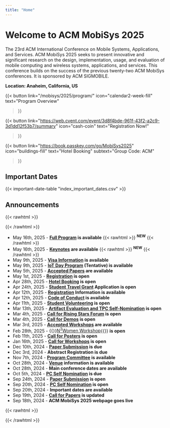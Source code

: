 ```yaml
---
title: "Home"
---
```

# Welcome to ACM MobiSys 2025

The 23rd ACM International Conference on Mobile Systems, Applications, and Services. ACM MobiSys 2025 seeks to present innovative and significant research on the design, implementation, usage, and evaluation of mobile computing and wireless systems, applications, and services. This conference builds on the success of the previous twenty-two ACM MobiSys conferences. It is sponsored by ACM SIGMOBILE.

**Location: Anaheim, California, US**

{{< button
    link="/mobisys/2025/program/" 
    icon="calendar2-week-fill"
    text="Program Overview"
>}}

{{< button
    link="https://web.cvent.com/event/3d8f4bde-961f-43f2-a2c9-3d1dd12f53b7/summary" 
    icon="cash-coin"
    text="Registration Now!"
>}}

{{< button
    link="https://book.passkey.com/go/MobiSys2025" 
    icon="buildings-fill"
    text="Hotel Booking"
    subtext="Group Code: ACM"
>}}

## Important Dates

{{< important-date-table "index_important_dates.csv" >}}

## Announcements

{{< rawhtml >}}
<div class="no-indent">
{{< /rawhtml >}}

- May 16th, 2025 - **[Full Program](./program/) is available** {{< rawhtml >}} <span class="new"><sup><b>NEW</b></sup></span> {{< /rawhtml >}}
- May 16th, 2025 - **[Keynotes](./keynotes/) are available** {{< rawhtml >}} <span class="new"><sup><b>NEW</b></sup></span> {{< /rawhtml >}}
- May 9th, 2025 - **[Visa Information](./visa/) is available**
- May 9th, 2025 - **[IoT Day Program](./iot_day_program/) (Tentative) is available**
- May 5th, 2025 - **[Accepted Papers](./accepted_papers/) are available**
- May 1st, 2025 - **[Registration](./registration/) is open**
- Apr 28th, 2025 - **[Hotel Booking](./venue/#accommodation) is open**
- Apr 24th, 2025 - **[Student Travel Grant](./student_travel_grant/) Application is open**
- Apr 12th, 2025 - **[Registration](./registration/) Information is available**
- Apr 12th, 2025 - **[Code of Conduct](./code_of_conduct/) is available**
- Apr 11th, 2025 - **[Student Volunteering](./student_volunteering/) is open**
- Mar 13th, 2025 - **[Artifact Evaluation and TPC Self-Nomination](./artifact_evaluation/) is open**
- Mar 4th, 2025 - **[Call for Rising Stars Forum](./rising_stars/) is open**
- Mar 4th, 2025 - **[Call for Demos](./call_for_demos/) is open**
- Mar 3rd, 2025 - **[Accepted Workshops](./accepted_workshops/) are available**
- Feb 28th, 2025 - {{<rawhtml>}}<a href="./n2women/">N<sup>2</sup>Women Workshop</a>{{</rawhtml>}} **is open**
- Feb 11th, 2025 - **[Call for Posters](./call_for_posters/) is open**
- Jan 16th, 2025 - **[Call for Workshops](./call_for_workshops/) is open**
- Dec 10th, 2024 - **[Paper Submission](https://mobisys25.hotcrp.com) is due**
- Dec 3rd, 2024 - **Abstract Registration is due**
- Nov 7th, 2024 - **[Program Committee](./program_committee/) is available**
- Oct 28th, 2024 - **[Venue](./venue/) information is available**
- Oct 28th, 2024 - **Main conference dates are available**
- Oct 5th, 2024 - **[PC Self Nomination](./pc_self_nomination/) is due**
- Sep 24th, 2024 - **[Paper Submission](https://mobisys25.hotcrp.com) is open**
- Sep 20th, 2024 - **[PC Self Nomination](./pc_self_nomination/) is open**
- Sep 20th, 2024 - **Important dates are available**
- Sep 19th, 2024 - **[Call for Papers](./call_for_papers/) is updated**
- Sep 18th, 2024 - **ACM MobiSys 2025 webpage goes live**

{{< rawhtml >}}
</div>
{{< /rawhtml >}}
